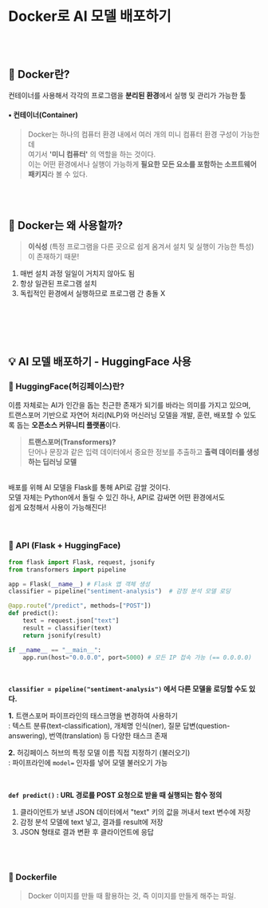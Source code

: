 # Docker로 AI 모델 배포하기
<br>
<br>

## 📌 Docker란?
컨테이너를 사용해서 각각의 프로그램을 **분리된 환경**에서 실행 및 관리가 가능한 툴

#### ▪️ 컨테이너(Container)
> Docker는 하나의 컴퓨터 환경 내에서 여러 개의 미니 컴퓨터 환경 구성이 가능한데 <br>
> 여기서 **'미니 컴퓨터'** 의 역할을 하는 것이다. <br>
> 이는 어떤 환경에서나 실행이 가능하게 **필요한 모든 요소를 포함하는 소프트웨어 패키지**라 볼 수 있다.

<br>
<br>

## 📌 Docker는 왜 사용할까?
> **이식성** (특정 프로그램을 다른 곳으로 쉽게 옴겨서 설치 및 실행이 가능한 특성) 이 존재하기 때문!

1. 매번 설치 과정 일일이 거치지 않아도 됨
2. 항상 일관된 프로그램 설치
3. 독립적인 환경에서 실행하므로 프로그램 간 충돌 X


<br>
<br>
<br>
<br>

## 💡 AI 모델 배포하기 - HuggingFace 사용
### 📌 HuggingFace(허깅페이스)란?
이름 자체로는 AI가 인간을 돕는 친근한 존재가 되기를 바라는 의미를 가지고 있으며, <br>
트랜스포머 기반으로 자연어 처리(NLP)와 머신러닝 모델을 개발, 훈련, 배포할 수 있도록 돕는 **오픈소스 커뮤니티 플랫폼**이다. <br>
> **트랜스포머(Transformers)?** <br>
> 단어나 문장과 같은 입력 데이터에서 중요한 정보를 추출하고 **출력 데이터를 생성하는 딥러닝 모델**

<br>
배포를 위해 AI 모델을 Flask를 통해 API로 감쌀 것이다. <br>
모델 자체는 Python에서 돌릴 수 있긴 하나, API로 감싸면 어떤 환경에서도 <br>
쉽게 요청해서 사용이 가능해진다! <br>
<br>

<br>

### 👾 API (Flask + HuggingFace)
``` python
from flask import Flask, request, jsonify
from transformers import pipeline

app = Flask(__name__) # Flask 앱 객체 생성
classifier = pipeline("sentiment-analysis")  # 감정 분석 모델 로딩

@app.route("/predict", methods=["POST"])
def predict():
    text = request.json["text"]
    result = classifier(text)
    return jsonify(result)

if __name__ == "__main__":
    app.run(host="0.0.0.0", port=5000) # 모든 IP 접속 가능 (== 0.0.0.0)
```
<br>

**`classifier = pipeline("sentiment-analysis")` 에서 다른 모델을 로딩할 수도 있다.** <br>

**1.** 트랜스포머 파이프라인의 태스크명을 변경하여 사용하기 <br>
  : 텍스트 분류(text-classification), 개체명 인식(ner), 질문 답변(question-answering), 번역(translation) 등 다양한 태스크 존재 <br>

**2.** 허깅페이스 허브의 특정 모델 이름 직접 지정하기 (불러오기) <br>
  : 파이프라인에 `model=` 인자를 넣어 모델 불러오기 가능


<br>

**`def predict()` : URL 경로를 POST 요청으로 받을 때 실행되는 함수 정의** <br>

1. 클라이언트가 보낸 JSON 데이터에서 "text" 키의 값을 꺼내서 text 변수에 저장
2. 감정 분석 모델에 text 넣고, 결과를 result에 저장
3. JSON 형태로 결과 변환 후 클라이언트에 응답 <br> 

<br>
<br>

### 👾 Dockerfile
> Docker 이미지를 만들 때 활용하는 것, 즉 이미지를 만들게 해주는 파일.
